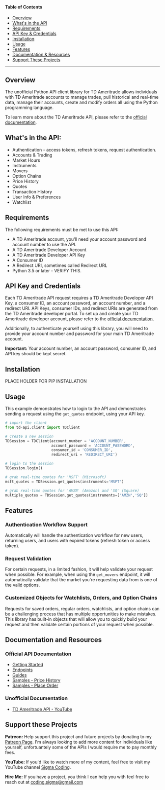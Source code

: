 #### Table of Contents

*   [Overview](#overview)
*   [What's in the API](#whats-in-the-api)
*   [Requirements](#requirements)
*   [API Key & Credentials](#api-key-and-credentials)
*   [Installation](#installation)
*   [Usage](#usage)
*   [Features](#features)
*   [Documentation & Resources](#documentation-and-resources)
*   [Support These Projects](#support-these-projects)

----------

## Overview
The unofficial Python API client library for TD Ameritrade allows individuals with TD Ameritrade accounts to manage trades, pull historical and real-time data, manage their accounts, create and modify orders all using the Python programming language.

To learn more about the TD Ameritrade API, please refer to the [official documentation](https://developer.tdameritrade.com/apis).

## What's in the API:

*   Authentication - access tokens, refresh tokens, request authentication.
*   Accounts & Trading
*   Market Hours
*   Instruments
*   Movers
*   Option Chains
*   Price History
*   Quotes
*   Transaction History
*   User Info & Preferences
*   Watchlist

## Requirements

The following requirements must be met to use this API:

*   A TD Ameritrade account, you'll need your account password and account number to use the API.
*   A TD Ameritrade Developer Account
*   A TD Ameritrade Developer API Key
*   A Consumer ID
*   A Redirect URI, sometimes called Redirect URL
*   Python 3.5 or later - VERIFY THIS.

## API Key and Credentials

Each TD Ameritrade API request requires a TD Ameritrade Developer API Key, a consumer ID, an account password, an account number, and a redirect URI. API Keys, consumer IDs, and redirect URIs are generated from the TD Ameritrade developer portal. To set up and create your TD Ameritrade developer account, please refer to the [official documentation](https://developer.tdameritrade.com/content/phase-1-authentication-update-xml-based-api).

Additionally, to authenticate yourself using this library, you will need to provide your account number and password for your main TD Ameritrade account.

**Important:** Your account number, an account password, consumer ID, and API key should be kept secret.

## Installation

PLACE HOLDER FOR PIP INSTALLATION

## Usage

This example demonstrates how to login to the API and demonstrates sending a request using the ``get_quotes`` endpoint, using your API key.

```python
# import the client
from td-api.client import TDClient

# create a new session
TDSession = TDClient(account_number = 'ACCOUNT_NUMBER',
                     account_password = 'ACCOUNT_PASSWORD',
                     consumer_id = 'CONSUMER_ID',
                     redirect_uri = 'REDIRECT_URI')

# login to the session
TDSession.login()

# grab real-time quotes for 'MSFT' (Microsoft)
msft_quotes = TDSession.get_quotes(instruments='MSFT')

# grab real-time quotes for 'AMZN' (Amazon) and 'SQ' (Square)
multiple_quotes = TDSession.get_quotes(instruments=['AMZN','SQ'])
```

## Features

### Authentication Workflow Support
Automatically will handle the authentication workflow for new users, returning users, and users with expired tokens (refresh token or access token).

### Request Validation
For certain requests, in a limited fashion, it will help validate your request when possible. For example, when using the ``get_movers`` endpoint, it will automatically validate that the market you're requesting data from is one of the valid options.

### Customized Objects for Watchlists, Orders, and Option Chains
Requests for saved orders, regular orders, watchlists, and option chains can be a challenging process that has multiple opportunities to make mistakes. This library has built-in objects that will allow you to quickly build your request and then validate certain portions of your request when possible.

## Documentation and Resources

### Official API Documentation
- [Getting Started](https://developer.tdameritrade.com/content/phase-1-authentication-update-xml-based-api)
- [Endpoints](https://developer.tdameritrade.com/apis)
- [Guides](https://developer.tdameritrade.com/guides)
- [Samples - Price History](https://developer.tdameritrade.com/content/price-history-samples)
- [Samples - Place Order](https://developer.tdameritrade.com/content/place-order-samples)

### Unofficial Documentation
- [TD Ameritrade API - YouTube](https://www.youtube.com/playlist?list=PLcFcktZ0wnNnKvxFkJ5B7pvGaGa81Ny-6)


## Support these Projects

**Patreon:**
Help support this project and future projects by donating to my [Patreon Page](https://www.patreon.com/sigmacoding). I'm always looking to add more content for individuals like yourself, unfortuantely some of the APIs I would require me to pay monthly fees.

**YouTube:**
If you'd like to watch more of my content, feel free to visit my YouTube channel [Sigma Coding](https://www.youtube.com/c/SigmaCoding).

**Hire Me:**
If you have a project, you think I can help you with feel free to reach out at coding.sigma@gmail.com

